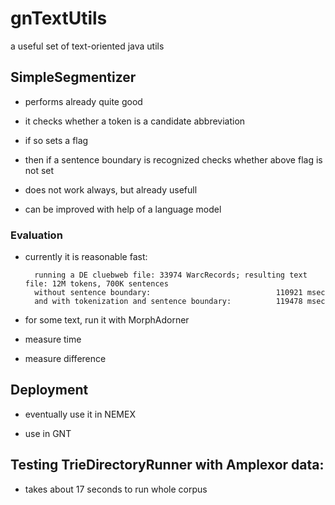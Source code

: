 # gnTextUtils
a useful set of text-oriented java utils

## SimpleSegmentizer

- performs already quite good

- it checks whether a token is a candidate abbreviation

- if so sets a flag

- then if a sentence boundary is recognized checks whether above flag is not set

- does not work always, but already usefull

- can be improved with help of a language model

### Evaluation

- currently it is reasonable fast:

		running a DE cluebweb file: 33974 WarcRecords; resulting text file: 12M tokens, 700K sentences 
		without sentence boundary: 							  110921 msec
		and with tokenization and sentence boundary: 		  119478 msec			 
		
		

- for some text, run it with MorphAdorner

- measure time 

- measure difference

## Deployment

- eventually use it in NEMEX

- use in GNT

## Testing TrieDirectoryRunner with Amplexor data:

- takes about 17 seconds to run whole corpus